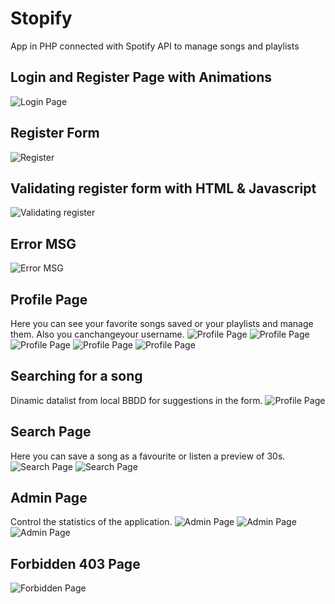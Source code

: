 # Stopify
App in PHP connected with Spotify API to manage songs and playlists

## Login and Register Page with Animations
![Login Page](capturas/Screenshot_1.png)

## Register Form
![Register](capturas/Screenshot_2.png)

## Validating register form with HTML & Javascript
![Validating register](capturas/Screenshot_3.png)

## Error MSG
![Error MSG](capturas/Screenshot_4.png)

## Profile Page
Here you can see your favorite songs saved or your playlists and manage them. Also you canchangeyour username.
![Profile Page](capturas/Screenshot_5.png)
![Profile Page](capturas/Screenshot_6.png)
![Profile Page](capturas/Screenshot_7.png)
![Profile Page](capturas/Screenshot_8.png)
![Profile Page](capturas/Screenshot_10.png)

## Searching for a song
Dinamic datalist from local BBDD for suggestions in the form.
![Profile Page](capturas/Screenshot_9.png)

## Search Page
Here you can save a song as a favourite or listen a preview of 30s.
![Search Page](capturas/Screenshot_11.png)
![Search Page](capturas/Screenshot_12.png)

## Admin Page
Control the statistics of the application.
![Admin Page](capturas/Screenshot_13.png)
![Admin Page](capturas/Screenshot_14.png)
![Admin Page](capturas/Screenshot_15.png)

## Forbidden 403 Page
![Forbidden Page](capturas/Screenshot_16.png)
